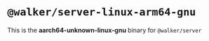 # `@walker/server-linux-arm64-gnu`

This is the **aarch64-unknown-linux-gnu** binary for `@walker/server`
